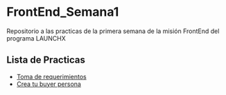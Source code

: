 # FrontEnd_Semana1

Repositorio a las practicas de la primera semana de la misión FrontEnd del programa LAUNCHX

## Lista de Practicas

* [Toma de requerimientos](https://github.com/vicogarcia16/FrontEnd_Semana1/blob/main/1.%20Requerimientos%20SRS.docx)
* [Crea tu buyer persona](https://github.com/vicogarcia16/FrontEnd_Semana1/blob/main/2.%20Buyer%20Persona.pdf)
